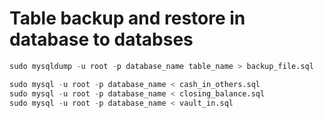 # Table backup and restore in database to databses

```sql
sudo mysqldump -u root -p database_name table_name > backup_file.sql
```

```sql
sudo mysql -u root -p database_name < cash_in_others.sql
sudo mysql -u root -p database_name < closing_balance.sql
sudo mysql -u root -p database_name < vault_in.sql
```
